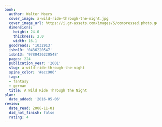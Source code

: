 ```yaml
---
book:
  author: Walter Moers
  cover_image: a-wild-ride-through-the-night.jpg
  cover_image_url: https://i.gr-assets.com/images/S/compressed.photo.goodreads.com/books/1180378641l/1032913.jpg
  dimensions:
    height: 24.0
    thickness: 2.0
    width: 16.1
  goodreads: '1032913'
  isbn10: '0436220547'
  isbn13: '9780436220548'
  pages: 224
  publication_year: '2001'
  slug: a-wild-ride-through-the-night
  spine_color: '#ecc906'
  tags:
  - fantasy
  - german
  title: A Wild Ride Through the Night
plan:
  date_added: '2016-05-06'
review:
  date_read: 2006-11-01
  did_not_finish: false
  rating: 4
---
```

